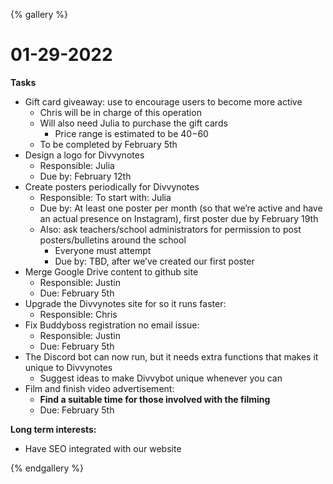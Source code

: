 {% gallery %}

# 01-29-2022

**Tasks**

* Gift card giveaway: use to encourage users to become more active
  * Chris will be in charge of this operation
  * Will also need Julia to purchase the gift cards
    * Price range is estimated to be $40-$60
  * To be completed by February 5th
* Design a logo for Divvynotes
  * Responsible: Julia
  * Due by: February 12th
* Create posters periodically for Divvynotes
  * Responsible: To start with: Julia
  * Due by: At least one poster per month (so that we’re active and have an actual presence on Instagram), first poster due by February 19th
  * Also: ask teachers/school administrators for permission to post posters/bulletins around the school
    * Everyone must attempt
    * Due by: TBD, after we’ve created our first poster
* Merge Google Drive content to github site
  * Responsible: Justin
  * Due: February 5th
* Upgrade the Divvynotes site for so it runs faster:
  * Responsible: Chris
* Fix Buddyboss registration no email issue:
  * Responsible: Justin
  * Due: February 5th
* The Discord bot can now run, but it needs extra functions that makes it unique to Divvynotes
  * Suggest ideas to make Divvybot unique whenever you can
* Film and finish video advertisement:
  * **Find a suitable time for those involved with the filming**
  * Due: February 5th



**Long term interests:**

* Have SEO integrated with our website

{% endgallery %}